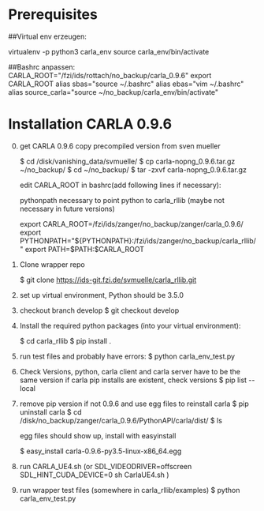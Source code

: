 # Prerequisites

##Virtual env erzeugen:

virtualenv -p python3 carla_env
source carla_env/bin/activate

##Bashrc anpassen:
CARLA_ROOT="/fzi/ids/rottach/no_backup/carla_0.9.6"
export CARLA_ROOT
alias sbas="source ~/.bashrc"
alias ebas="vim ~/.bashrc"
alias source_carla="source ~/no_backup/carla_env/bin/activate"

# Installation CARLA 0.9.6 

0. get CARLA 0.9.6
	copy precompiled version from sven mueller
	
	$ cd /disk/vanishing_data/svmuelle/
	$ cp carla-nopng_0.9.6.tar.gz ~/no_backup/
	$ cd ~/no_backup/
	$ tar -zxvf carla-nopng_0.9.6.tar.gz
	
	edit CARLA_ROOT in bashrc(add following lines if necessary):

	pythonpath necessary to point python to carla_rllib (maybe not necessary in future versions)

	export CARLA_ROOT=/fzi/ids/zanger/no_backup/zanger/carla_0.9.6/
	export PYTHONPATH="${PYTHONPATH}:/fzi/ids/zanger/no_backup/carla_rllib/"
	export PATH=$PATH:$CARLA_ROOT

1. Clone wrapper repo

	$ git clone https://ids-git.fzi.de/svmuelle/carla_rllib.git
2. set up virtual environment, Python should be 3.5.0
3. checkout branch develop
	$ git checkout develop
4. Install the required python packages (into your virtual environment):

	$ cd carla_rllib
	$ pip install .
5. run test files and probably have errors:
	$ python carla_env_test.py
6. Check Versions, python, carla client and carla server have to be the same version
	if carla pip installs are existent, check versions
	$ pip list --local
7. remove pip version if not 0.9.6 and use egg files to reinstall carla 
	$ pip uninstall carla
	$ cd /disk/no_backup/zanger/carla_0.9.6/PythonAPI/carla/dist/
	$ ls
	
	egg files should show up, install with easyinstall
		
	$ easy_install carla-0.9.6-py3.5-linux-x86_64.egg
8. run CARLA_UE4.sh (or SDL_VIDEODRIVER=offscreen SDL_HINT_CUDA_DEVICE=0 sh CarlaUE4.sh )
9. run wrapper test files (somewhere in carla_rllib/examples)
	$ python carla_env_test.py 